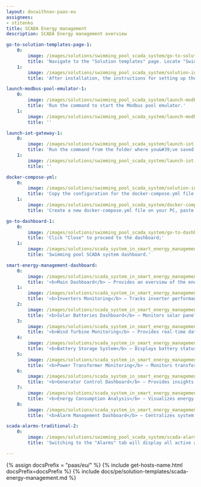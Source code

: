 ```yaml
---
layout: docwithnav-paas-eu
assignees:
- stitenko
title: SCADA Energy management
description: SCADA Energy management overview

go-to-solution-templates-page-1:
    0:
        image: /images/solutions/swimming_pool_scada_system/go-to-solution-templates-page-1-pe.png
        title: 'Navigate to the "Solution templates" page. Locate "Swimming Pool SCADA system" in your solution templates library. Click "Install" to begin the installation process;'
    1:
        image: /images/solutions/swimming_pool_scada_system/solution-instruction-1-pe.png
        title: 'After installation, the instructions for setting up the solution will open.'

launch-modbus-pool-emulator-1:
    0:
        image: /images/solutions/swimming_pool_scada_system/launch-modbus-pool-emulator-1-pe.png
        title: 'Run the command to start the Modbus pool emulator.'
    1:
        image: /images/solutions/swimming_pool_scada_system/launch-modbus-pool-emulator-2-pe.png
        title: ''

launch-iot-gateway-1:
    0:
        image: /images/solutions/swimming_pool_scada_system/launch-iot-gateway-1-pe.png
        title: 'Run the command from the folder where you&#39;ve saved the docker-compose.yml file to run the IoT Gateway:'
    1:
        image: /images/solutions/swimming_pool_scada_system/launch-iot-gateway-2-pe.png
        title: ''

docker-compose-yml:
    0:
        image: /images/solutions/swimming_pool_scada_system/solution-instruction-2-pe.png
        title: 'Copy the configuration for the docker-compose.yml file from the instructions;'
    1:
        image: /images/solutions/swimming_pool_scada_system/docker-compose-yml.png
        title: 'Create a new docker-compose.yml file on your PC, paste the copied configuration into it, and save the file.'

go-to-dashboard-1:
    0:
        image: /images/solutions/swimming_pool_scada_system/go-to-dashboard-1-pe.png
        title: 'Click "Close" to proceed to the dashboard;'
    1:
        image: /images/solutions/scada_system_in_smart_energy_management/go-to-smart-energy-managemen-dashboard-2-pe.png
        title: 'Swimming pool SCADA system dashboard.'

smart-energy-management-dashboard:
    0:
        image: /images/solutions/scada_system_in_smart_energy_management/smart-energy-management-dashboard-1-pe.png
        title: '<b>Main Dashboard</b> – Provides an overview of the energy system, displaying power sources, energy flow, and consumption in real time. It includes key parameters like power consumption, grid input, and battery charge levels, with interactive controls for managing energy sources.'
    1:
        image: /images/solutions/scada_system_in_smart_energy_management/smart-energy-management-dashboard-2-pe.png
        title: '<b>Inverters Monitoring</b> – Tracks inverter performance and load distribution, showing voltage, current, and power output for each phase (L1, L2, L3). It includes real-time graphs and alerts for critical issues like overloads and overheating.'
    2:
        image: /images/solutions/scada_system_in_smart_energy_management/smart-energy-management-dashboard-3-pe.png
        title: '<b>Solar Batteries Dashboard</b> – Monitors solar panel performance, displaying illumination levels, voltage, and power output. It also tracks historical data and alerts users to operational anomalies affecting solar power generation.'
    3:
        image: /images/solutions/scada_system_in_smart_energy_management/smart-energy-management-dashboard-4-pe.png
        title: '<b>Wind Turbine Monitoring</b> – Provides real-time data on wind speed, rotor speed, and power output. It includes graphical trends and alerts for issues like excessive vibrations or high-speed fluctuations.'
    4:
        image: /images/solutions/scada_system_in_smart_energy_management/smart-energy-management-dashboard-5-pe.png
        title: '<b>Battery Storage System</b> – Displays battery status, including charge level (SOC), cycle count, and voltage. Graphs show charge/discharge trends, temperature, and voltage, while alarms notify users of battery health concerns.'
    5:
        image: /images/solutions/scada_system_in_smart_energy_management/smart-energy-management-dashboard-6-pe.png
        title: '<b>Power Transformer Monitoring</b> – Monitors transformer performance by tracking input/output voltage, current, and power frequency. It ensures stable grid integration and highlights warnings related to transformer operation.'
    6:
        image: /images/solutions/scada_system_in_smart_energy_management/smart-energy-management-dashboard-7-pe.png
        title: '<b>Generator Control Dashboard</b> – Provides insights into generator operation, fuel levels, and power output. It tracks voltage, current, and oil temperature trends while managing operating hours and maintenance schedules.'
    7:
        image: /images/solutions/scada_system_in_smart_energy_management/smart-energy-management-dashboard-8-pe.png
        title: '<b>Energy Consumption Analysis</b> – Visualizes energy usage trends over different timeframes, helping optimize efficiency. It includes graphs for power consumption, voltage, and frequency, with alarms for anomalies.'
    8:
        image: /images/solutions/scada_system_in_smart_energy_management/smart-energy-management-dashboard-9-pe.png
        title: '<b>Alarm Management Dashboard</b> – Centralizes system alerts with timestamps, severity levels, and statuses. It helps operators quickly identify, acknowledge, and resolve critical issues.'

scada-alarms-traditional-2:
    0:
        image: /images/solutions/swimming_pool_scada_system/scada-alarms-traditional-3.png
        title: 'Switching to the "Alarms" tab will display all active and cleared alarms in the system, organized by the originating device, and their respective alarm types and severities.'

---
```


{% assign docsPrefix = "paas/eu/" %}
{% include get-hosts-name.html docsPrefix=docsPrefix %}
{% include docs/pe/solution-templates/scada-energy-management.md %}
